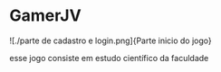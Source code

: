 # GamerJV

![./parte de cadastro e login.png]{Parte inicio do jogo}


esse jogo consiste em estudo científico da faculdade 
